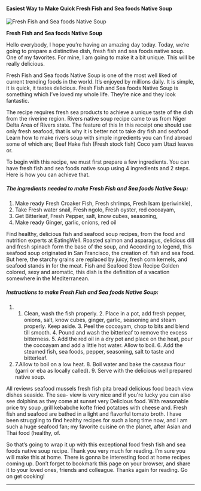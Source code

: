            

#### Easiest Way to Make Quick Fresh Fish and Sea foods Native Soup

![Fresh Fish and Sea foods Native Soup](https://img-global.cpcdn.com/recipes/8136a1e5e9f875b8/751x532cq70/fresh-fish-and-sea-foods-native-soup-recipe-main-photo.jpg)

**Fresh Fish and Sea foods Native Soup**

Hello everybody, I hope you’re having an amazing day today. Today, we’re going to prepare a distinctive dish, fresh fish and sea foods native soup. One of my favorites. For mine, I am going to make it a bit unique. This will be really delicious.

Fresh Fish and Sea foods Native Soup is one of the most well liked of current trending foods in the world. It’s enjoyed by millions daily. It is simple, it is quick, it tastes delicious. Fresh Fish and Sea foods Native Soup is something which I’ve loved my whole life. They’re nice and they look fantastic.

The recipe requires fresh sea products to achieve a unique taste of the dish from the riverine region. Rivers native soup recipe came to us from Niger Delta Area of Rivers state. The feature of this In this receipt one should use only fresh seafood, that is why it is better not to take dry fish and seafood Learn how to make rivers soup with simple ingredients you can find abroad some of which are; Beef Hake fish (Fresh stock fish) Coco yam Utazi leaves or.

To begin with this recipe, we must first prepare a few ingredients. You can have fresh fish and sea foods native soup using 4 ingredients and 2 steps. Here is how you can achieve that.

##### The ingredients needed to make Fresh Fish and Sea foods Native Soup:

1.  Make ready Fresh Croaker Fish, Fresh shrimps, Fresh Isam (periwinkle),
2.  Take Fresh water snail, Fresh ngolo, Fresh oyster, red cocoayam,
3.  Get Bitterleaf, Fresh Pepper, salt, know cubes, seasoning,
4.  Make ready Ginger, garlic, onions, red oil

Find healthy, delicious fish and seafood soup recipes, from the food and nutrition experts at EatingWell. Roasted salmon and asparagus, delicious dill and fresh spinach form the base of the soup, and According to legend, this seafood soup originated in San Francisco, the creation of. fish and sea food. But here, the starchy grains are replaced by juicy, fresh corn kernels, and seafood stands in for the meat. Fish and Seafood Stew Recipe Golden colored, sexy and aromatic, this dish is the definition of a vacation somewhere in the Mediterranean.

##### Instructions to make Fresh Fish and Sea foods Native Soup:

1.  1.  Clean, wash the fish properly. 2. Place in a pot, add fresh pepper, onions, salt, know cubes, ginger, garlic, seasoning and steam properly. Keep aside. 3. Peel the cocoayam, chop to bits and blend till smooth. 4. Pound and wash the bitterleaf to remove the excess bitterness. 5. Add the red oil in a dry pot and place on the heat, pour the cocoayam and add a little hot water. Allow to boil. 6. Add the steamed fish, sea foods, pepper, seasoning, salt to taste and bitterleaf.
2.  7.Allow to boil on a low heat. 8. Boil water and bake the cassava flour (garri or eba as locally called). 9. Serve with the delicious well prepared native soup.

All reviews seafood mussels fresh fish pita bread delicious food beach view dishes seaside. The sea- view is very nice and if you're lucky you can also see dolphins as they come at sunset very Delicious food. With reasonable price try soup ,grill kebabche kofte fried potatoes with cheese and. Fresh fish and seafood are bathed in a light and flavorful tomato broth. I have been struggling to find healthy recipes for such a long time now, and I am such a huge seafood fan; my favorite cuisine on the planet, after Asian and Thai food (healthy, of.

So that’s going to wrap it up with this exceptional food fresh fish and sea foods native soup recipe. Thank you very much for reading. I’m sure you will make this at home. There is gonna be interesting food at home recipes coming up. Don’t forget to bookmark this page on your browser, and share it to your loved ones, friends and colleague. Thanks again for reading. Go on get cooking!

* * *